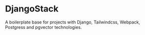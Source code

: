 # DjangoStack

A boilerplate base for projects with Django, Tailwindcss, Webpack, Postgress and pgvector technologies.
